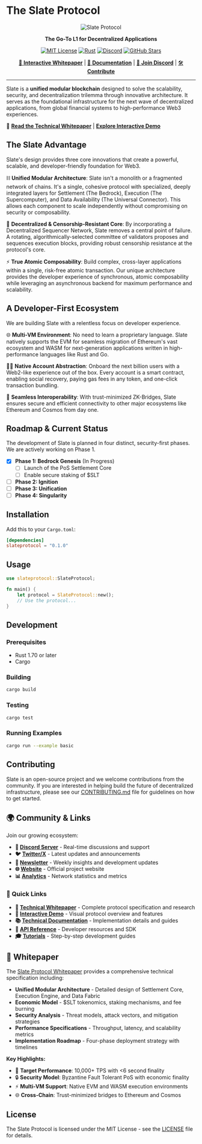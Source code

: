 # The Slate Protocol

<div align="center">

![Slate Protocol](https://img.shields.io/badge/Slate-Protocol-6366f1?style=for-the-badge&logo=data:image/svg+xml;base64,PHN2ZyB3aWR0aD0iMjQiIGhlaWdodD0iMjQiIHZpZXdCb3g9IjAgMCAyNCAyNCIgZmlsbD0ibm9uZSIgeG1sbnM9Imh0dHA6Ly93d3cudzMub3JnLzIwMDAvc3ZnIj4KPHBhdGggZD0iTTEzIDJMMy41IDYuNVYxNy41TDEzIDIyTDIyLjUgMTcuNVY2LjVMMTMgMloiIHN0cm9rZT0iY3VycmVudENvbG9yIiBzdHJva2Utd2lkdGg9IjIiIHN0cm9rZS1saW5lam9pbj0icm91bmQiLz4KPC9zdmc+)

**The Go-To L1 for Decentralized Applications**

[![MIT License](https://img.shields.io/badge/License-MIT-green.svg)](https://choosealicense.com/licenses/mit/)
[![Rust](https://img.shields.io/badge/Built%20with-Rust-orange.svg)](https://www.rust-lang.org/)
[![Discord](https://img.shields.io/discord/1234567890?color=7289da&label=Discord&logo=discord&logoColor=white)](https://discord.gg/slate-protocol)
[![GitHub Stars](https://img.shields.io/github/stars/Anteneh-T-Tessema/slateprotocol?style=social)](https://github.com/Anteneh-T-Tessema/slateprotocol/stargazers)

[🚀 **Interactive Whitepaper**](./slate-whitepaper/) | [📖 **Documentation**](#documentation) | [💬 **Join Discord**](https://discord.gg/slate-protocol) | [🛠️ **Contribute**](./CONTRIBUTING.md)

</div>

---

Slate is a **unified modular blockchain** designed to solve the scalability, security, and decentralization trilemma through innovative architecture. It serves as the foundational infrastructure for the next wave of decentralized applications, from global financial systems to high-performance Web3 experiences.

🚀 **[Read the Technical Whitepaper](./WHITEPAPER.md)** | **[Explore Interactive Demo](./slate-whitepaper/)**

## The Slate Advantage

Slate's design provides three core innovations that create a powerful, scalable, and developer-friendly foundation for Web3.

⛓️ **Unified Modular Architecture**: Slate isn't a monolith or a fragmented network of chains. It's a single, cohesive protocol with specialized, deeply integrated layers for Settlement (The Bedrock), Execution (The Supercomputer), and Data Availability (The Universal Connector). This allows each component to scale independently without compromising on security or composability.

🔐 **Decentralized & Censorship-Resistant Core**: By incorporating a Decentralized Sequencer Network, Slate removes a central point of failure. A rotating, algorithmically-selected committee of validators proposes and sequences execution blocks, providing robust censorship resistance at the protocol's core.

⚡ **True Atomic Composability**: Build complex, cross-layer applications within a single, risk-free atomic transaction. Our unique architecture provides the developer experience of synchronous, atomic composability while leveraging an asynchronous backend for maximum performance and scalability.

## A Developer-First Ecosystem

We are building Slate with a relentless focus on developer experience.

🌐 **Multi-VM Environment**: No need to learn a proprietary language. Slate natively supports the EVM for seamless migration of Ethereum's vast ecosystem and WASM for next-generation applications written in high-performance languages like Rust and Go.

🧑‍🚀 **Native Account Abstraction**: Onboard the next billion users with a Web2-like experience out of the box. Every account is a smart contract, enabling social recovery, paying gas fees in any token, and one-click transaction bundling.

🌉 **Seamless Interoperability**: With trust-minimized ZK-Bridges, Slate ensures secure and efficient connectivity to other major ecosystems like Ethereum and Cosmos from day one.

## Roadmap & Current Status

The development of Slate is planned in four distinct, security-first phases. We are actively working on Phase 1.

- [x] **Phase 1: Bedrock Genesis** (In Progress)
  - [ ] Launch of the PoS Settlement Core
  - [ ] Enable secure staking of $SLT
- [ ] **Phase 2: Ignition**
- [ ] **Phase 3: Unification**
- [ ] **Phase 4: Singularity**

## Installation

Add this to your `Cargo.toml`:

```toml
[dependencies]
slateprotocol = "0.1.0"
```

## Usage

```rust
use slateprotocol::SlateProtocol;

fn main() {
    let protocol = SlateProtocol::new();
    // Use the protocol...
}
```

## Development

### Prerequisites

- Rust 1.70 or later
- Cargo

### Building

```bash
cargo build
```

### Testing

```bash
cargo test
```

### Running Examples

```bash
cargo run --example basic
```

## Contributing

Slate is an open-source project and we welcome contributions from the community. If you are interested in helping build the future of decentralized infrastructure, please see our [CONTRIBUTING.md](CONTRIBUTING.md) file for guidelines on how to get started.

## 🌍 Community & Links

Join our growing ecosystem:

- **💬 [Discord Server](https://discord.gg/slate-protocol)** - Real-time discussions and support
- **🐦 [Twitter/X](https://twitter.com/SlateProtocol)** - Latest updates and announcements  
- **📧 [Newsletter](https://slate-protocol.org/newsletter)** - Weekly insights and development updates
- **🌐 [Website](https://slate-protocol.org)** - Official project website
- **📊 [Analytics](https://analytics.slate-protocol.org)** - Network statistics and metrics

### 🔗 Quick Links
- **📄 [Technical Whitepaper](./WHITEPAPER.md)** - Complete protocol specification and research
- **🚀 [Interactive Demo](./slate-whitepaper/)** - Visual protocol overview and features
- **📚 [Technical Documentation](./docs/)** - Implementation details and guides
- **🔧 [API Reference](./docs/api/)** - Developer resources and SDK
- **🎓 [Tutorials](./docs/tutorials/)** - Step-by-step development guides

## 📄 Whitepaper

The [Slate Protocol Whitepaper](./WHITEPAPER.md) provides a comprehensive technical specification including:

- **Unified Modular Architecture** - Detailed design of Settlement Core, Execution Engine, and Data Fabric
- **Economic Model** - $SLT tokenomics, staking mechanisms, and fee burning
- **Security Analysis** - Threat models, attack vectors, and mitigation strategies  
- **Performance Specifications** - Throughput, latency, and scalability metrics
- **Implementation Roadmap** - Four-phase deployment strategy with timelines

**Key Highlights:**
- 🎯 **Target Performance**: 10,000+ TPS with <6 second finality
- 🔒 **Security Model**: Byzantine Fault Tolerant PoS with economic finality
- ⚡ **Multi-VM Support**: Native EVM and WASM execution environments
- 🌐 **Cross-Chain**: Trust-minimized bridges to Ethereum and Cosmos

## License

The Slate Protocol is licensed under the MIT License - see the [LICENSE](LICENSE) file for details.